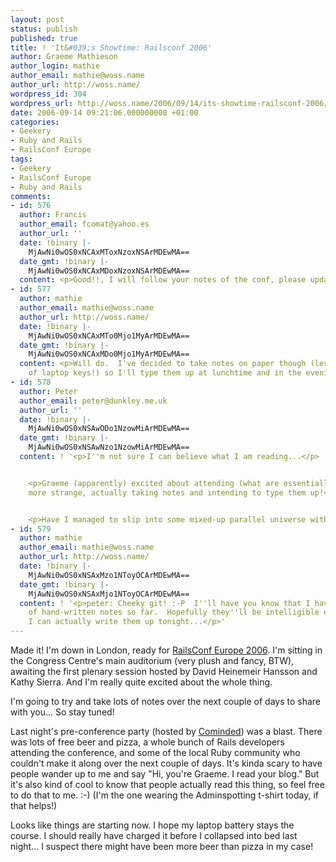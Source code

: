 ```yaml
---
layout: post
status: publish
published: true
title: ! 'It&#039;s Showtime: Railsconf 2006'
author: Graeme Mathieson
author_login: mathie
author_email: mathie@woss.name
author_url: http://woss.name/
wordpress_id: 304
wordpress_url: http://woss.name/2006/09/14/its-showtime-railsconf-2006/
date: 2006-09-14 09:21:06.000000000 +01:00
categories:
- Geekery
- Ruby and Rails
- RailsConf Europe
tags:
- Geekery
- RailsConf Europe
- Ruby and Rails
comments:
- id: 576
  author: Francis
  author_email: fcomat@yahoo.es
  author_url: ''
  date: !binary |-
    MjAwNi0wOS0xNCAxMToxNzoxNSArMDEwMA==
  date_gmt: !binary |-
    MjAwNi0wOS0xNCAxMDoxNzoxNSArMDEwMA==
  content: <p>Good!!, I will follow your notes of the conf, please update.</p>
- id: 577
  author: mathie
  author_email: mathie@woss.name
  author_url: http://woss.name/
  date: !binary |-
    MjAwNi0wOS0xNCAxMTo0Mjo1MyArMDEwMA==
  date_gmt: !binary |-
    MjAwNi0wOS0xNCAxMDo0Mjo1MyArMDEwMA==
  content: <p>Will do.  I've decided to take notes on paper though (less rattling
    of laptop keys!) so I'll type them up at lunchtime and in the evening...</p>
- id: 578
  author: Peter
  author_email: peter@dunkley.me.uk
  author_url: ''
  date: !binary |-
    MjAwNi0wOS0xNSAwODo1NzowMiArMDEwMA==
  date_gmt: !binary |-
    MjAwNi0wOS0xNSAwNzo1NzowMiArMDEwMA==
  content: ! '<p>I''m not sure I can believe what I am reading...</p>


    <p>Graeme (apparently) excited about attending (what are essentially) lectures.  Even
    more strange, actually taking notes and intending to type them up!</p>


    <p>Have I managed to slip into some mixed-up parallel universe without noticing?</p>'
- id: 579
  author: mathie
  author_email: mathie@woss.name
  author_url: http://woss.name/
  date: !binary |-
    MjAwNi0wOS0xNSAxMzo1NToyOCArMDEwMA==
  date_gmt: !binary |-
    MjAwNi0wOS0xNSAxMjo1NToyOCArMDEwMA==
  content: ! '<p>peter: Cheeky git! :-P  I''ll have you know that I have over 30 pages
    of hand-written notes so far.  Hopefully they''ll be intelligible enough that
    I can actually write them up tonight...</p>'
---
```

Made it!  I'm down in London, ready for [RailsConf Europe 2006](http://europe.railsconf.org/).  I'm sitting in the Congress Centre's main auditorium (very plush and fancy, BTW), awaiting the first plenary session hosted by David Heinemeir Hansson and Kathy Sierra.  And I'm really quite excited about the whole thing.

I'm going to try and take lots of notes over the next couple of days to share with you...  So stay tuned!

Last night's pre-conference party (hosted by [Cominded](http://www.cominded.com)) was a blast.  There was lots of free beer and pizza, a whole bunch of Rails developers attending the conference, and some of the local Ruby community who couldn't make it along over the next couple of days.  It's kinda scary to have people wander up to me and say "Hi, you're Graeme.  I read your blog."  But it's also kind of cool to know that people actually read this thing, so feel free to do that to me. :-)  (I'm the one wearing the Adminspotting t-shirt today, if that helps!)

Looks like things are starting now.  I hope my laptop battery stays the course.  I should really have charged it before I collapsed into bed last night...  I suspect there might have been more beer than pizza in my case!
